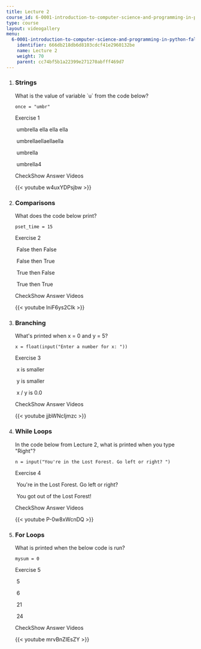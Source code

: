 ```yaml
---
title: Lecture 2
course_id: 6-0001-introduction-to-computer-science-and-programming-in-python-fall-2016
type: course
layout: videogallery
menu:
  6-0001-introduction-to-computer-science-and-programming-in-python-fall-2016:
    identifier: 666db218db6d8103cdcf41e2960132be
    name: Lecture 2
    weight: 70
    parent: cc74bf5b1a22399e271270abfff469d7
---
```

1.  ### Strings
    
      
    
    What is the value of variable \`u\` from the code below?
    
        once = "umbr"
    
    Exercise 1
    
    &nbsp;umbrella ella ella ella&nbsp;
    
    &nbsp;umbrellaellaellaella&nbsp;
    
    &nbsp;umbrella&nbsp;
    
    &nbsp;umbrella4&nbsp;
    
    CheckShow Answer Videos
    
    {{< youtube w4uxYDPsjbw >}}
    
  
3.  ### Comparisons
    
      
    
    What does the code below print?
    
        pset_time = 15
    
    Exercise 2
    
    &nbsp;False then False&nbsp;
    
    &nbsp;False then True&nbsp;
    
    &nbsp;True then False&nbsp;
    
    &nbsp;True then True&nbsp;
    
    CheckShow Answer Videos
    
    {{< youtube lniF6ys2CIk >}}
    
  
5.  ### Branching
    
      
    
    What's printed when x = 0 and y = 5?
    
        x = float(input("Enter a number for x: "))
    
    Exercise 3
    
    &nbsp;x is smaller&nbsp;
    
    &nbsp;y is smaller&nbsp;
    
    &nbsp;x / y is 0.0&nbsp;
    
    CheckShow Answer Videos
    
    {{< youtube jjbWNcIjmzc >}}
    
  
7.  ### While Loops
    
      
    
    In the code below from Lecture 2, what is printed when you type "Right"?
    
        n = input("You're in the Lost Forest. Go left or right? ")
    
    Exercise 4
    
    &nbsp;You're in the Lost Forest. Go left or right?&nbsp;
    
    &nbsp;You got out of the Lost Forest!&nbsp;
    
    CheckShow Answer Videos
    
    {{< youtube P-0w8xWcnDQ >}}
    
  
9.  ### For Loops
    
      
    
    What is printed when the below code is run?
    
        mysum = 0
    
    Exercise 5
    
    &nbsp;5&nbsp;
    
    &nbsp;6&nbsp;
    
    &nbsp;21&nbsp;
    
    &nbsp;24&nbsp;
    
    CheckShow Answer Videos
    
    {{< youtube mrvBnZIEsZY >}}